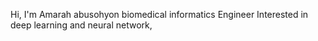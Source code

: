 Hi, I'm Amarah abusohyon 
biomedical informatics Engineer 
Interested in deep learning and neural network,

